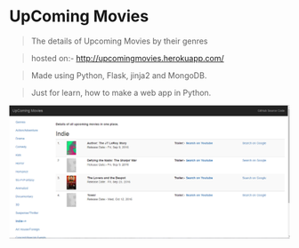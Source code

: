 # UpComing Movies
>The details of Upcoming Movies by their genres

>hosted on:- http://upcomingmovies.herokuapp.com/

>Made using Python, Flask, jinja2 and MongoDB.

>Just for learn, how to make a web app in Python.

![alt text](https://github.com/raharongit/Upcoming_Movies/blob/master/src/static/assets/sample.png "UpComing Movies")
